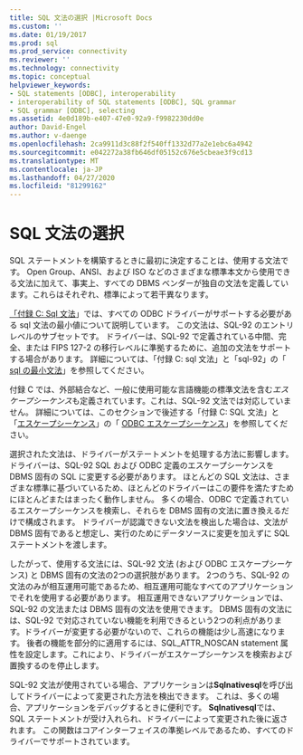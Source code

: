```yaml
---
title: SQL 文法の選択 |Microsoft Docs
ms.custom: ''
ms.date: 01/19/2017
ms.prod: sql
ms.prod_service: connectivity
ms.reviewer: ''
ms.technology: connectivity
ms.topic: conceptual
helpviewer_keywords:
- SQL statements [ODBC], interoperability
- interoperability of SQL statements [ODBC], SQL grammar
- SQL grammar [ODBC], selecting
ms.assetid: 4e0d189b-e407-47e0-92a9-f9982230dd0e
author: David-Engel
ms.author: v-daenge
ms.openlocfilehash: 2ca9911d3c88f2f540ff1332d77a2e1ebc6a4942
ms.sourcegitcommit: e042272a38fb646df05152c676e5cbeae3f9cd13
ms.translationtype: MT
ms.contentlocale: ja-JP
ms.lasthandoff: 04/27/2020
ms.locfileid: "81299162"
---
```

# <a name="choosing-an-sql-grammar"></a>SQL 文法の選択
SQL ステートメントを構築するときに最初に決定することは、使用する文法です。 Open Group、ANSI、および ISO などのさまざまな標準本文から使用できる文法に加えて、事実上、すべての DBMS ベンダーが独自の文法を定義しています。これらはそれぞれ、標準によって若干異なります。  
  
 [「付録 C: Sql 文法](../../../odbc/reference/appendixes/appendix-c-sql-grammar.md)」では、すべての ODBC ドライバーがサポートする必要がある sql 文法の最小値について説明しています。 この文法は、SQL-92 のエントリレベルのサブセットです。 ドライバーは、SQL-92 で定義されている中間、完全、または FIPS 127-2 の移行レベルに準拠するために、追加の文法をサポートする場合があります。 詳細については、「付録 C: sql 文法」と「sql-92」の「 [sql の最小文法](../../../odbc/reference/appendixes/sql-minimum-grammar.md)」を参照してください。  
  
 付録 C では、外部結合など、一般に使用可能な言語機能の標準文法を含む*エスケープシーケンス*も定義されています。これは、SQL-92 文法では対応していません。 詳細については、このセクションで後述する「付録 C: SQL 文法」と「[エスケープシーケンス](../../../odbc/reference/develop-app/escape-sequences.md)」の「 [ODBC エスケープシーケンス](../../../odbc/reference/appendixes/odbc-escape-sequences.md)」を参照してください。  
  
 選択された文法は、ドライバーがステートメントを処理する方法に影響します。 ドライバーは、SQL-92 SQL および ODBC 定義のエスケープシーケンスを DBMS 固有の SQL に変更する必要があります。 ほとんどの SQL 文法は、さまざまな標準に基づいているため、ほとんどのドライバーはこの要件を満たすためにほとんどまたはまったく動作しません。 多くの場合、ODBC で定義されているエスケープシーケンスを検索し、それらを DBMS 固有の文法に置き換えるだけで構成されます。 ドライバーが認識できない文法を検出した場合は、文法が DBMS 固有であると想定し、実行のためにデータソースに変更を加えずに SQL ステートメントを渡します。  
  
 したがって、使用する文法には、SQL-92 文法 (および ODBC エスケープシーケンス) と DBMS 固有の文法の2つの選択肢があります。 2つのうち、SQL-92 の文法のみが相互運用可能であるため、相互運用可能なすべてのアプリケーションでそれを使用する必要があります。 相互運用できないアプリケーションでは、SQL-92 の文法または DBMS 固有の文法を使用できます。 DBMS 固有の文法には、SQL-92 で対応されていない機能を利用できるという2つの利点があります。ドライバーが変更する必要がないので、これらの機能は少し高速になります。 後者の機能を部分的に適用するには、SQL_ATTR_NOSCAN statement 属性を設定します。これにより、ドライバーがエスケープシーケンスを検索および置換するのを停止します。  
  
 SQL-92 文法が使用されている場合、アプリケーションは**Sqlnativesql**を呼び出してドライバーによって変更された方法を検出できます。 これは、多くの場合、アプリケーションをデバッグするときに便利です。 **Sqlnativesql**では、SQL ステートメントが受け入れられ、ドライバーによって変更された後に返されます。 この関数はコアインターフェイスの準拠レベルであるため、すべてのドライバーでサポートされています。
